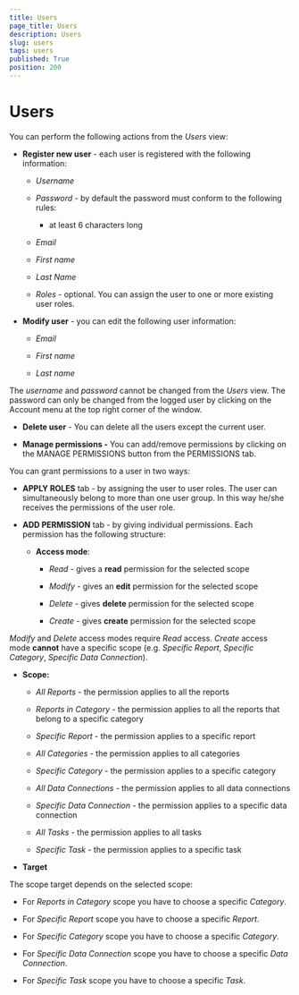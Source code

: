 ```yaml
---
title: Users
page_title: Users
description: Users
slug: users
tags: users
published: True
position: 200
---
```


# Users



You can perform the following actions from the *Users* view:

-   **Register new user** - each user is registered with the following information:

    -   *Username*

    -   *Password* - by default the password must conform to the following rules:

        -   at least 6 characters long

    -   *Email*

    -   *First name*

    -   *Last Name*

    -   *Roles* - optional. You can assign the user to one or more existing user roles.

-   **Modify user** - you can edit the following user information:

    -   *Email*

    -   *First name*

    -   *Last name*

The *username* and *password* cannot be changed from the *Users* view. The password can only be changed from the logged user by clicking on the Account menu at the top right corner of the window.

-   **Delete user** - You can delete all the users except the current user.

-   **Manage permissions -** You can add/remove permissions by clicking on the MANAGE PERMISSIONS button from the PERMISSIONS tab.

You can grant permissions to a user in two ways:

-   **APPLY ROLES** tab - by assigning the user to user roles. The user can simultaneously belong to more than one user group. In this way he/she receives the permissions of the user role.

-   **ADD PERMISSION** tab - by giving individual permissions. Each permission has the following structure:

    -   **Access mode**:

        -   *Read -* gives a **read** permission for the selected scope

        -   *Modify* - gives an **edit** permission for the selected scope

        -   *Delete* - gives **delete** permission for the selected scope

        -   *Create -* gives **create** permission for the selected scope

*Modify* and *Delete* access modes require *Read* access. *Create* access mode **cannot** have a specific scope (e.g. *Specific Report*, *Specific Category*, *Specific Data Connection*).

-   **Scope:**

    -   *All Reports* - the permission applies to all the reports

    -   *Reports in Category* - the permission applies to all the reports that belong to a specific category

    -   *Specific Report* - the permission applies to a specific report

    -   *All Categories* - the permission applies to all categories

    -   *Specific Category* - the permission applies to a specific category

    -   *All Data Connections* - the permission applies to all data connections

    -   *Specific Data Connection* - the permission applies to a specific data connection

    -   *All Tasks* - the permission applies to all tasks

    -   *Specific Task* - the permission applies to a specific task

-   **Target**

The scope target depends on the selected scope:

-   For *Reports in Category* scope you have to choose a specific *Category*.

-   For *Specific Report* scope you have to choose a specific *Report*.

-   For *Specific Category* scope you have to choose a specific *Category*.

-   For *Specific Data Connection* scope you have to choose a specific *Data Connection*.

-   For *Specific Task* scope you have to choose a specific *Task*.
